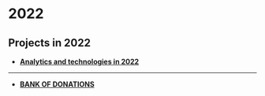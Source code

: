 # 2022
Projects in 2022
---
- [**Analytics and technologies in 2022**](https://github.com/my-crypto-datascience-portfolio/2022/wiki/)
---
- [**BANK OF DONATIONS**](https://github.com/my-crypto-datascience-portfolio/my_crypto_donations_bank_solana/)
